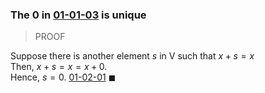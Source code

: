 ### The 0 in [01-01-03](01-01-03.md) is unique

> PROOF

Suppose there is another element $s$ in V such that $x + s = x$ \
Then, $x + s = x = x + 0$. \
Hence, $s = 0$. [01-02-01](01-02-01.md) $\blacksquare$